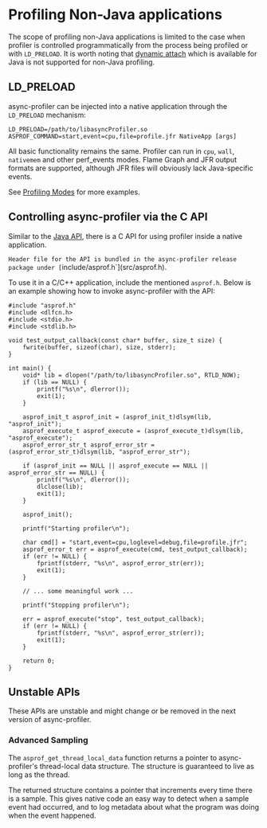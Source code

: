 # Profiling Non-Java applications

The scope of profiling non-Java applications is limited to the case when profiler is controlled
programmatically from the process being profiled or with `LD_PRELOAD`. It is worth noting that
[dynamic attach](IntegratingAsyncProfiler.md#launching-as-an-agent)
which is available for Java is not supported for non-Java profiling.

## LD_PRELOAD

async-profiler can be injected into a native application through the `LD_PRELOAD` mechanism:

```
LD_PRELOAD=/path/to/libasyncProfiler.so ASPROF_COMMAND=start,event=cpu,file=profile.jfr NativeApp [args]
```

All basic functionality remains the same. Profiler can run in `cpu`, `wall`, `nativemem` and other perf_events
modes. Flame Graph and JFR output formats are supported, although JFR files will obviously lack
Java-specific events.

See [Profiling Modes](ProfilingModes.md) for more examples.

## Controlling async-profiler via the C API

Similar to the
[Java API](IntegratingAsyncProfiler.md#using-java-api),
there is a C API for using profiler inside a native application.

`Header file for the API is bundled in the async-profiler release package under [`include/asprof.h`](src/asprof.h).

To use it in a C/C++ application, include the mentioned `asprof.h`. Below is an example showing how to invoke async-profiler with the API:

```
#include "asprof.h"
#include <dlfcn.h>
#include <stdio.h>
#include <stdlib.h>

void test_output_callback(const char* buffer, size_t size) {
    fwrite(buffer, sizeof(char), size, stderr);
}

int main() {
    void* lib = dlopen("/path/to/libasyncProfiler.so", RTLD_NOW);
    if (lib == NULL) {
        printf("%s\n", dlerror());
        exit(1);
    }

    asprof_init_t asprof_init = (asprof_init_t)dlsym(lib, "asprof_init");
    asprof_execute_t asprof_execute = (asprof_execute_t)dlsym(lib, "asprof_execute");
    asprof_error_str_t asprof_error_str = (asprof_error_str_t)dlsym(lib, "asprof_error_str");

    if (asprof_init == NULL || asprof_execute == NULL || asprof_error_str == NULL) {
        printf("%s\n", dlerror());
        dlclose(lib);
        exit(1);
    }

    asprof_init();

    printf("Starting profiler\n");

    char cmd[] = "start,event=cpu,loglevel=debug,file=profile.jfr";
    asprof_error_t err = asprof_execute(cmd, test_output_callback);
    if (err != NULL) {
        fprintf(stderr, "%s\n", asprof_error_str(err));
        exit(1);
    }

    // ... some meaningful work ...

    printf("Stopping profiler\n");

    err = asprof_execute("stop", test_output_callback);
    if (err != NULL) {
        fprintf(stderr, "%s\n", asprof_error_str(err));
        exit(1);
    }

    return 0;
}
```

## Unstable APIs

These APIs are unstable and might change or be removed in the next version of async-profiler.

### Advanced Sampling

The `asprof_get_thread_local_data` function returns a pointer to async-profiler's
thread-local data structure. The structure is guaranteed to live as long as the thread.

The returned structure contains a pointer that increments every time there is a sample. This gives
native code an easy way to detect when a sample event had occurred, and to log metadata about what the
program was doing when the event happened.
